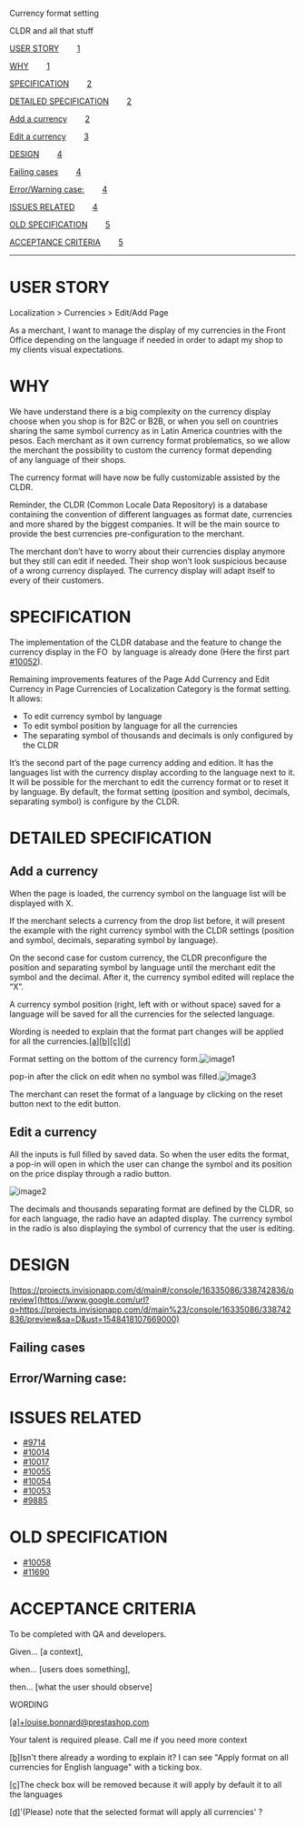 Currency format setting

CLDR and all that stuff

[USER STORY](#h.3e2a5w18070m)        [1](#h.3e2a5w18070m)

[WHY](#h.401yn69xtlzi)        [1](#h.401yn69xtlzi)

[SPECIFICATION](#h.c4gagjhy83n2)        [2](#h.c4gagjhy83n2)

[DETAILED SPECIFICATION](#h.nobzb7sgzndl)        [2](#h.nobzb7sgzndl)

[Add a currency](#h.do28l6lwu765)        [2](#h.do28l6lwu765)

[Edit a currency](#h.bqpbv8j08ren)        [3](#h.bqpbv8j08ren)

[DESIGN](#h.qlrmv8ogeh9)        [4](#h.qlrmv8ogeh9)

[Failing cases](#h.r0wohygkei9o)        [4](#h.r0wohygkei9o)

[Error/Warning case:](#h.xwgqu5ggq5u2)        [4](#h.xwgqu5ggq5u2)

[ISSUES RELATED](#h.mjnjpabfb0dy)        [4](#h.mjnjpabfb0dy)

[OLD SPECIFICATION](#h.c41vtkdf32je)        [5](#h.c41vtkdf32je)

[ACCEPTANCE CRITERIA](#h.td1hpanbhaeo)        [5](#h.td1hpanbhaeo)

* * *

# USER STORY

Localization > Currencies > Edit/Add Page

As a merchant, I want to manage the display of my currencies in the Front Office depending on the language if needed in order to adapt my shop to my clients visual expectations.

# WHY

We have understand there is a big complexity on the currency display choose when you shop is for B2C or B2B, or when you sell on countries sharing the same symbol currency as in Latin America countries with the pesos. Each merchant as it own currency format problematics, so we allow the merchant the possibility to custom the currency format depending of any language of their shops.

The currency format will have now be fully customizable assisted by the CLDR.

Reminder, the CLDR (Common Locale Data Repository) is a database containing the convention of different languages as format date, currencies and more shared by the biggest companies. It will be the main source to provide the best currencies pre-configuration to the merchant.

The merchant don’t have to worry about their currencies display anymore but they still can edit if needed. Their shop won’t look suspicious because of a wrong currency displayed. The currency display will adapt itself to every of their customers.

# SPECIFICATION

The implementation of the CLDR database and the feature to change the currency display in the FO  by language is already done (Here the first part [#10052](https://www.google.com/url?q=https://github.com/PrestaShop/PrestaShop/issues/10052&sa=D&ust=1548418107666000)).

Remaining improvements features of the Page Add Currency and Edit Currency in Page Currencies of Localization Category is the format setting. It allows:

*   To edit currency symbol by language
*   To edit symbol position by language for all the currencies
*   The separating symbol of thousands and decimals is only configured by the CLDR

It’s the second part of the page currency adding and edition. It has the languages list with the currency display according to the language next to it. It will be possible for the merchant to edit the currency format or to reset it by language. By default, the format setting (position and symbol, decimals, separating symbol) is configure by the CLDR.

# DETAILED SPECIFICATION

## Add a currency

When the page is loaded, the currency symbol on the language list will be displayed with X.

If the merchant selects a currency from the drop list before, it will present the example with the right currency symbol with the CLDR settings (position and symbol, decimals, separating symbol by language).

On the second case for custom currency, the CLDR preconfigure the position and separating symbol by language until the merchant edit the symbol and the decimal. After it, the currency symbol edited will replace the “X”.

A currency symbol position (right, left with or without space) saved for a language will be saved for all the currencies for the selected language.

Wording is needed to explain that the format part changes will be applied for all the currencies.[[a]](#cmnt1)[[b]](#cmnt2)[[c]](#cmnt3)[[d]](#cmnt4)

Format setting on the bottom of the currency form.![image1](images/image1.png)

pop-in after the click on edit when no symbol was filled.![image3](images/image3.png)

The merchant can reset the format of a language by clicking on the reset button next to the edit button.

## Edit a currency

All the inputs is full filled by saved data. So when the user edits the format, a pop-in will open in which the user can change the symbol and its position on the price display through a radio button.

![image2](images/image2.png)

The decimals and thousands separating format are defined by the CLDR, so for each language, the radio have an adapted display. The currency symbol in the radio is also displaying the symbol of currency that the user is editing.

# DESIGN

[https://projects.invisionapp.com/d/main#/console/16335086/338742836/preview](https://www.google.com/url?q=https://projects.invisionapp.com/d/main%23/console/16335086/338742836/preview&sa=D&ust=1548418107669000)

## Failing cases

## Error/Warning case:

# ISSUES RELATED

*   [#9714](https://www.google.com/url?q=https://github.com/PrestaShop/PrestaShop/issues/9714&sa=D&ust=1548418107670000)
*   [#10014](https://www.google.com/url?q=https://github.com/PrestaShop/PrestaShop/issues/10014&sa=D&ust=1548418107671000)
*   [#10017](https://www.google.com/url?q=https://github.com/PrestaShop/PrestaShop/issues/10017&sa=D&ust=1548418107671000)
*   [#10055](https://www.google.com/url?q=https://github.com/PrestaShop/PrestaShop/issues/10055&sa=D&ust=1548418107672000)
*   [#10054](https://www.google.com/url?q=https://github.com/PrestaShop/PrestaShop/issues/10054&sa=D&ust=1548418107672000)
*   [#10053](https://www.google.com/url?q=https://github.com/PrestaShop/PrestaShop/issues/10053&sa=D&ust=1548418107673000)
*   [#9885](https://www.google.com/url?q=https://github.com/PrestaShop/PrestaShop/issues/9885&sa=D&ust=1548418107673000)

# OLD SPECIFICATION

*   [#10058](https://www.google.com/url?q=https://github.com/PrestaShop/PrestaShop/issues/10058&sa=D&ust=1548418107674000)
*   [#11690](https://www.google.com/url?q=https://github.com/PrestaShop/PrestaShop/pull/11690&sa=D&ust=1548418107674000)

# ACCEPTANCE CRITERIA

To be completed with QA and developers.

Given... [a context],

when... [users does something],

then... [what the user should observe]

WORDING

[[a]](#cmnt_ref1)+louise.bonnard@prestashop.com

Your talent is required please. Call me if you need more context

[[b]](#cmnt_ref2)Isn't there already a wording to explain it? I can see "Apply format on all currencies for English language" with a ticking box.

[[c]](#cmnt_ref3)The check box will be removed because it will apply by default it to all the languages

[[d]](#cmnt_ref4)'(Please) note that the selected format will apply all currencies' ?
